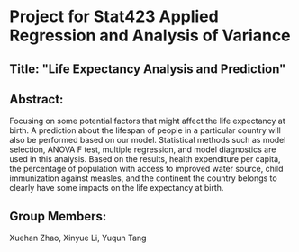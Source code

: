 # Project for Stat423 Applied Regression and Analysis of Variance
## Title: "Life Expectancy Analysis and Prediction"

## Abstract: 
Focusing on some potential factors that might affect the life expectancy at birth. A prediction about the lifespan of people in a particular country will also be performed based on our model.
Statistical methods such as model selection, ANOVA F test, multiple regression, and model diagnostics
are used in this analysis. Based on the results, health expenditure per capita, the percentage of population
with access to improved water source, child immunization against measles, and the continent the country
belongs to clearly have some impacts on the life expectancy at birth.

## Group Members:
Xuehan Zhao, Xinyue Li, Yuqun Tang
